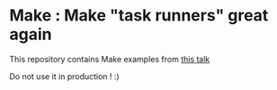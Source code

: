 # Make : Make "task runners" great again

This repository contains Make examples from [this talk]()

Do not use it in production ! :)
